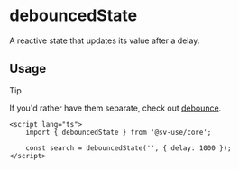 # debouncedState

A reactive state that updates its value after a delay.

## Usage

> [!TIP]
> If you'd rather have them separate, check out [debounce](/sv-use/docs/core/reactivity/debounce).

```svelte
<script lang="ts">
	import { debouncedState } from '@sv-use/core';

	const search = debouncedState('', { delay: 1000 });
</script>
```
